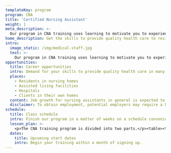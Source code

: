 ```yaml
---
templateKey: program
program: CNA
title: 'Certified Nursing Assistant'
weight: 1
meta_description: >-
  Our program in CNA training uses learning to motivate you to experience personal growth and success. Our mission is to certify students who are prepared to provide the highest quality care to patients, and outstanding service to employers.
home_description: Get the skills to provide quality health care to residents in nursing homes, assisted living facilities, hospitals, or clients in their own homes.
intro:
  image_static: /img/medical-staff.jpg
  text: >-
    Our program in CNA training uses learning to motivate you to experience personal growth and success. Our mission is to certify students who are prepared to provide the highest quality care to patients, and outstanding service to employers.
opportunities:
  title: Career opportunities
  intro: Demand for your skills to provide quality health care in many situations.
  places:
    - Residents in nursing homes
    - Assisted living facilities
    - Hospitals
    - Clients in their own homes
  content: Job growth for nursing assistants in general is expected to be at a rate of 21% and is expected to create 312,200 new jobs over the 2012-2022 decade according to the U.S. Bureau of Labor Statistics.
  disclaimer: To obtain employment, potential employers may require a background check, driving record check, and/or drug testing.
schedule:
  title: Class schedule
  intro: Finish our program in a matter of weeks on a schedule convenient to you.
  lesson_plan: >-
    <p>The CNA training program is divided into two parts.</p><table><tbody><tr><td>Classroom</td><td>64 hours</td></tr><tr><td>Clinical<sup>*</sup></td><td>46 hours</td></tr></tbody><tfoot><tr><td></td><td>110 total instructional hours</td></tr></tfoot></table><small><sup>*</sup>Clinical hours include work in a lab and at a designated clinical facility.</small>
  dates:
    title: Upcoming start dates
    intro: Begin your training within a month of signing up.
---
```

